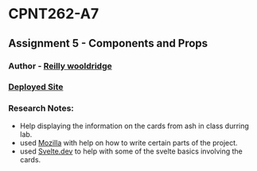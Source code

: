 # CPNT262-A7
## Assignment 5 - Components and Props

### Author - [Reilly wooldridge]()

### [Deployed Site](https://comfy-maamoul-c3ec55.netlify.app/)

### Research Notes:
- Help displaying the information on the cards from ash in class durring lab.
- used [Mozilla](https://developer.mozilla.org/en-US/docs/Learn/Tools_and_testing/Client-side_JavaScript_frameworks/Svelte_getting_started) with help on how to write certain parts of the project.
- used [Svelte.dev](https://learn.svelte.dev/tutorial/welcome-to-svelte) to help with some of the svelte basics involving the cards.
